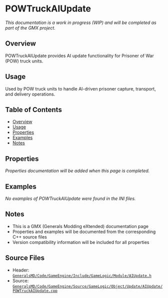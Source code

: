 # POWTruckAIUpdate

*This documentation is a work in progress (WIP) and will be completed as part of the GMX project.*

## Overview

POWTruckAIUpdate provides AI update functionality for Prisoner of War (POW) truck units.

## Usage

Used by POW truck units to handle AI-driven prisoner capture, transport, and delivery operations.

## Table of Contents

- [Overview](#overview)
- [Usage](#usage)
- [Properties](#properties)
- [Examples](#examples)
- [Notes](#notes)

## Properties

*Properties documentation will be added when this page is completed.*

## Examples

*No examples of POWTruckAIUpdate were found in the INI files.*

## Notes

- This is a GMX (Generals Modding eXtended) documentation page
- Properties and examples will be documented from the corresponding C++ source files
- Version compatibility information will be included for all properties

## Source Files

- Header: [`GeneralsMD/Code/GameEngine/Include/GameLogic/Module/AIUpdate.h`](../../GeneralsMD/Code/GameEngine/Include/GameLogic/Module/AIUpdate.h)
- Source: [`GeneralsMD/Code/GameEngine/Source/GameLogic/Object/Update/AIUpdate/POWTruckAIUpdate.cpp`](../../GeneralsMD/Code/GameEngine/Source/GameLogic/Object/Update/AIUpdate/POWTruckAIUpdate.cpp)
